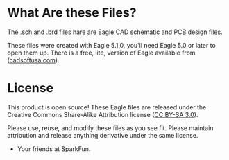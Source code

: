 # What Are these Files?

The .sch and .brd files hare are Eagle CAD schematic and PCB design files.

These files were created with Eagle 5.1.0, you'll need Eagle 5.0 or later to open them up. There is a free, lite, version of Eagle available from ([cadsoftusa.com](http://www.cadsoftusa.com/download-eagle/freeware)).


# License

This product is open source! These Eagle files are released under the Creative Commons Share-Alike Attribution license ([CC BY-SA 3.0](http://creativecommons.org/licenses/by-sa/3.0/us/)).

Please use, reuse, and modify these files as you see fit. Please maintain attribution and release anything derivative under the same license.

- Your friends at SparkFun.
